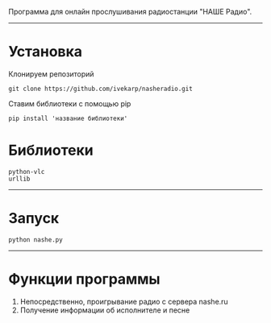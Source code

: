 Программа для онлайн прослушивания радиостанции "НАШЕ Радио".

---
# Установка

Клонируем репозиторий

	git clone https://github.com/ivekarp/nasheradio.git

Ставим библиотеки с помощью pip

	pip install 'название библиотеки'
	
	
# Библиотеки

	python-vlc
	urllib

---
# Запуск

	python nashe.py
	
---
# Функции программы

1.	Непосредственно, проигрывание радио с сервера nashe.ru
2.	Получение информации об исполнителе и песне
